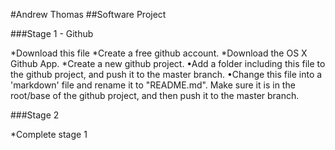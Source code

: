 #Andrew Thomas
##Software Project


###Stage 1 - Github

*Download this file
*Create a free github account.</li>
*Download the OS X Github App.</li>
*Create a new github project.</li>
•Add a folder including this file to the github project, and push it to the master branch.
•Change this file into a 'markdown' file and rename it to "README.md". Make sure it is in the root/base of the github project, and then push it to the master branch.


###Stage 2

*Complete stage 1
